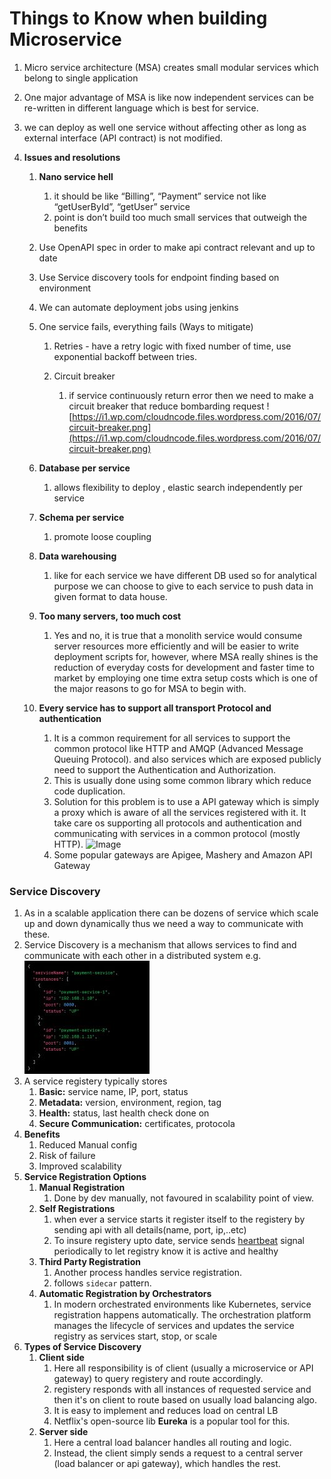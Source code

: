 # Things to Know when building Microservice

1. Micro service architecture (MSA) creates small modular services which belong to single application
2. One major advantage of MSA is like now independent services can be re-written in different language which is best for service.
3. we can deploy as well one service without affecting other as long as external interface (API contract) is not modified.
4. **Issues and resolutions**

   1. **Nano service hell**

      1. it should be like “Billing”, “Payment” service not like “getUserById”, “getUser” service
      2. point is don’t build too much small services that outweigh the benefits

   2. Use OpenAPI spec in order to make api contract relevant and up to date
   3. Use Service discovery tools for endpoint finding based on environment
   4. We can automate deployment jobs using jenkins
   5. One service fails, everything fails (Ways to mitigate)

      1. Retries - have a retry logic with fixed number of time, use exponential backoff between tries.
      2. Circuit breaker

         1. if service continuously return error then we need to make a circuit breaker that reduce bombarding request
            ![https://i1.wp.com/cloudncode.files.wordpress.com/2016/07/circuit-breaker.png](https://i1.wp.com/cloudncode.files.wordpress.com/2016/07/circuit-breaker.png)

   6. **Database per service**

      1. allows flexibility to deploy , elastic search independently per service

   7. **Schema per service**

      1. promote loose coupling

   8. **Data warehousing**

      1. like for each service we have different DB used so for analytical purpose we can choose to give to each service to push data in given format to data house.

   9. **Too many servers, too much cost**

      1. Yes and no, it is true that a monolith service would consume server resources more efficiently and will be easier to write deployment scripts for, however, where MSA really shines is the reduction of everyday costs for development and faster time to market by employing one time extra setup costs which is one of the major reasons to go for MSA to begin with.

   10. **Every service has to support all transport Protocol and authentication**

       1. It is a common requirement for all services to support the common protocol like HTTP and AMQP (Advanced Message Queuing Protocol). and also services which are exposed publicly need to support the Authentication and Authorization.
       2. This is usually done using some common library which reduce code duplication.
       3. Solution for this problem is to use a API gateway which is simply a proxy which is aware of all the services registered with it. It take care os supporting all protocols and authentication and communicating with services in a common protocol (mostly HTTP).
          ![Image](https://i2.wp.com/cloudncode.files.wordpress.com/2016/07/api-gateway.png)
       4. Some popular gateways are Apigee, Mashery and Amazon API Gateway

### Service Discovery

1. As in a scalable application there can be dozens of service which scale up and down dynamically thus we need a way to communicate with these.
2. Service Discovery is a mechanism that allows services to find and communicate with each other in a distributed system
   e.g. ![Image](./images/service-dis.jpg)
3. A service registery typically stores
   1. **Basic:** service name, IP, port, status
   2. **Metadata:** version, environment, region, tag
   3. **Health:** status, last health check done on
   4. **Secure Communication:** certificates, protocola
4. **Benefits**
   1. Reduced Manual config
   2. Risk of failure
   3. Improved scalability
5. **Service Registration Options**
   1. **Manual Registration**
      1. Done by dev manually, not favoured in scalability point of view.
   2. **Self Registrations**
      1. when ever a service starts it register itself to the registery by sending api with all details(name, port, ip,..etc)
      2. To insure registery upto date, service sends [heartbeat](Uncategorized/Heartbeat.md) signal periodically to let registry know it is active and healthy
   3. **Third Party Registration**
      1. Another process handles service registration.
      2. follows `sidecar` pattern.
   4. **Automatic Registration by Orchestrators**
      1. In modern orchestrated environments like Kubernetes, service registration happens automatically. The orchestration platform manages the lifecycle of services and updates the service registry as services start, stop, or scale
6. **Types of Service Discovery**
   1. **Client side**
      1. Here all responsibility is of client (usually a microservice or API gateway) to query registery and route accordingly.
      2. registery responds with all instances of requested service and then it's on client to route based on usually load balancing algo.
      3. It is easy to implement and reduces load on central LB
      4. Netflix's open-source lib **Eureka** is a popular tool for this.
   2. **Server side**
      1. Here a central load balancer handles all routing and logic.
      2. Instead, the client simply sends a request to a central server (load balancer or api gateway), which handles the rest.
